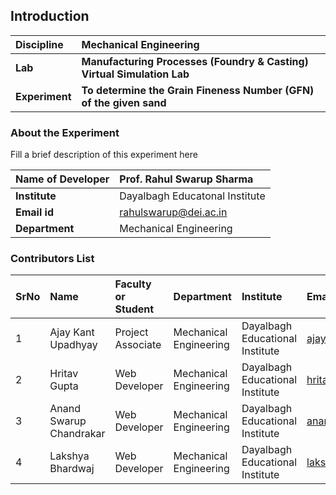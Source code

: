 ## Introduction


<b>Discipline | <b> Mechanical Engineering
:--|:--|
<b> Lab | <b> Manufacturing Processes (Foundry & Casting) Virtual Simulation Lab
<b> Experiment|     <b> To determine the Grain Fineness Number (GFN) of the given sand

### About the Experiment 

Fill a brief description of this experiment here

<b>Name of Developer | <b> Prof. Rahul Swarup Sharma
:--|:--|
<b> Institute | Dayalbagh Educatonal Institute <b>  
<b> Email id |  rahulswarup@dei.ac.in   <b>  
<b> Department |  Mechanical Engineering

### Contributors List

SrNo | Name | Faculty or Student | Department| Institute | Email id
:--|:--|:--|:--|:--|:--|
1 | Ajay Kant Upadhyay | Project Associate | Mechanical Engineering | Dayalbagh Educational Institute | ajaykant900@gmail.com
2 | Hritav Gupta | Web Developer | Mechanical Engineering | Dayalbagh Educational Institute | hritavg@gmail.com
3 | Anand Swarup Chandrakar | Web Developer | Mechanical Engineering | Dayalbagh Educational Institute | anandswaroop201@gmail.com
4 | Lakshya Bhardwaj | Web Developer | Mechanical Engineering | Dayalbagh Educational Institute | lakshya.bhardwaj121@gmail.com